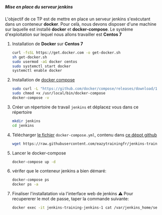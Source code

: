 ##### Mise en place du serveur jenkins
L'objectif de ce TP est de mettre en place un serveur jenkins s'exécutant dans un conteneur **docker**. Pour celà, nous devons disposer d'une machine sur laquelle est installé **docker** et **docker-compose**. Le système d'exploitation sur lequel nous allons travailler est **Centos 7**

1. Installation de **Docker** sur **Centos 7**
	```bash
	curl -fsSL https://get.docker.com -o get-docker.sh
	sh get-docker.sh
	sudo usermod -aG docker centos
	sudo systemctl start docker
	systemctl enable docker
	```
	
2. Installation de [docker compose](https://docs.docker.com/compose/install/)

	```bash
	sudo curl -L "https://github.com/docker/compose/releases/download/1.29.2/docker-compose-$(uname -s)-$(uname -m)" -o /usr/local/bin/docker-compose
	sudo chmod +x /usr/local/bin/docker-compose
	docker-compose -v
	```

3. Créer un répertoire de travail ```jenkins``` et déplacez vous dans ce répertoire
	```bash
	mkdir jenkins
	cd jenkins
	```

4. Télécharger [le fichier](https://raw.githubusercontent.com/eazytrainingfr/jenkins-training/master/docker-compose.yml) ```docker-compose.yml```, contenu dans [ce dépot github](https://github.com/eazytrainingfr/jenkins-training.git)
	```bash 
	wget https://raw.githubusercontent.com/eazytrainingfr/jenkins-training/master/docker-compose.yml
	```

3. Lancer le docker-compose
	```bash
	docker-compose up -d
	```
4. vérifer que le conteneur jenkins a bien démaré: 
	```bash
	docker-compose ps
	docker ps -a
	```
5. Finaliser l'installatation via l'interface web de jenkins
	:warning: Pour recupererer le mot de passe, taper la commande suivante:
	```bash
	docker exec -it jenkins-training-jenkins-1 cat /var/jenkins_home/secrets/initialAdminPassword
	```
